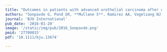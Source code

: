 ```yaml
---
title: "Outcomes in patients with advanced urothelial carcinoma after discontinuation of programmed death (PD)-1 or PD ligand 1 inhibitor therapy"
authors: "Sonpavde G, Pond GR, **Mullane S**, Ramirez AA, Vogelzang NJ, Necchi A, Powles T, Bellmunt J."
journal: 'BJU International'
pub_date: '2016-01-20'
image: '/static/img/pub/2016_Sonpavde.png'
pmid: '27700015'
pdf: '10.1111/bju.13674'

---
```

